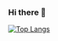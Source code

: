### Hi there 👋

[![Top Langs](https://github-readme-stats.vercel.app/api/top-langs/?username={Deijiro0138}
)](https://github.com/anuraghazra/github-readme-stats)

<!--
**Deijiro0138/Deijiro0138** is a ✨ _special_ ✨ repository because its `README.md` (this file) appears on your GitHub profile.




Here are some ideas to get you started:

- 🔭 I’m currently working on ...
- 🌱 I’m currently learning ...
- 👯 I’m looking to collaborate on ...
- 🤔 I’m looking for help with ...
- 💬 Ask me about ...
- 📫 How to reach me: ...
- 😄 Pronouns: ...
- ⚡ Fun fact: ...
-->
